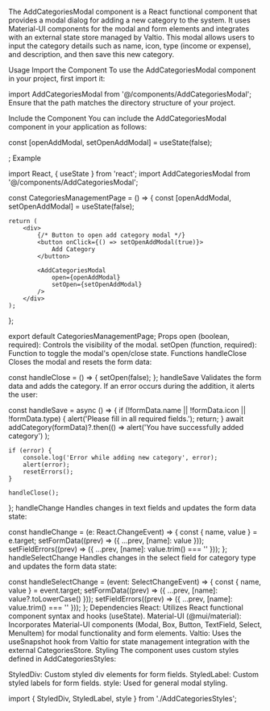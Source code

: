 The AddCategoriesModal component is a React functional component that provides a modal dialog for adding a new category to the system. It uses Material-UI components for the modal and form elements and integrates with an external state store managed by Valtio. This modal allows users to input the category details such as name, icon, type (income or expense), and description, and then save this new category.

Usage
Import the Component
To use the AddCategoriesModal component in your project, first import it:


import AddCategoriesModal from '@/components/AddCategoriesModal';
Ensure that the path matches the directory structure of your project.

Include the Component
You can include the AddCategoriesModal component in your application as follows:


const [openAddModal, setOpenAddModal] = useState(false);

<AddCategoriesModal
    open={openAddModal}
    setOpen={setOpenAddModal}
/>;
Example

import React, { useState } from 'react';
import AddCategoriesModal from '@/components/AddCategoriesModal';

const CategoriesManagementPage = () => {
    const [openAddModal, setOpenAddModal] = useState(false);

    return (
        <div>
            {/* Button to open add category modal */}
            <button onClick={() => setOpenAddModal(true)}>
                Add Category
            </button>
            
            <AddCategoriesModal
                open={openAddModal}
                setOpen={setOpenAddModal}
            />
        </div>
    );
};

export default CategoriesManagementPage;
Props
open (boolean, required): Controls the visibility of the modal.
setOpen (function, required): Function to toggle the modal's open/close state.
Functions
handleClose
Closes the modal and resets the form data:


const handleClose = () => {
    setOpen(false);
};
handleSave
Validates the form data and adds the category. If an error occurs during the addition, it alerts the user:


const handleSave = async () => {
    if (!formData.name || !formData.icon || !formData.type) {
        alert('Please fill in all required fields.');
        return;
    }
    await addCategory(formData)?.then(() =>
        alert('You have successfully added category')
    );

    if (error) {
        console.log('Error while adding new category', error);
        alert(error);
        resetErrors();
    }

    handleClose();
};
handleChange
Handles changes in text fields and updates the form data state:


const handleChange = (e: React.ChangeEvent<HTMLInputElement>) => {
    const { name, value } = e.target;
    setFormData((prev) => ({ ...prev, [name]: value }));
    setFieldErrors((prev) => ({ ...prev, [name]: value.trim() === '' }));
};
handleSelectChange
Handles changes in the select field for category type and updates the form data state:


const handleSelectChange = (event: SelectChangeEvent<string>) => {
    const { name, value } = event.target;
    setFormData((prev) => ({ ...prev, [name]: value?.toLowerCase() }));
    setFieldErrors((prev) => ({ ...prev, [name]: value.trim() === '' }));
};
Dependencies
React: Utilizes React functional component syntax and hooks (useState).
Material-UI (@mui/material): Incorporates Material-UI components (Modal, Box, Button, TextField, Select, MenuItem) for modal functionality and form elements.
Valtio: Uses the useSnapshot hook from Valtio for state management integration with the external CategoriesStore.
Styling
The component uses custom styles defined in AddCategoriesStyles:

StyledDiv: Custom styled div elements for form fields.
StyledLabel: Custom styled labels for form fields.
style: Used for general modal styling.


import { StyledDiv, StyledLabel, style } from './AddCategoriesStyles';